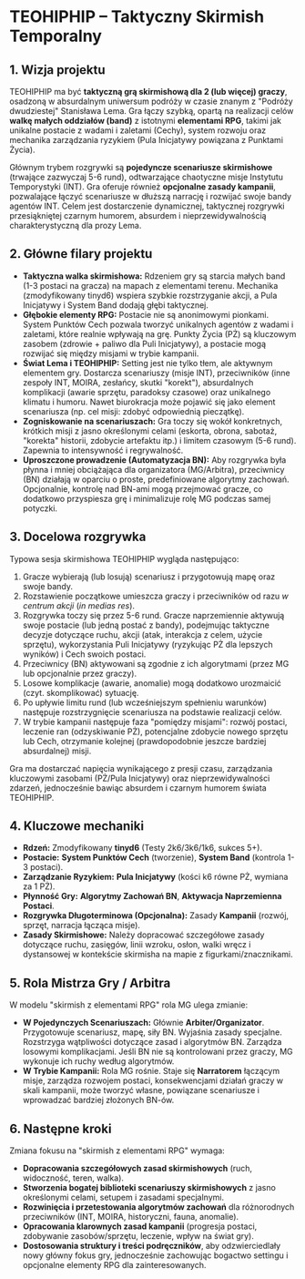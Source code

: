 # TEOHIPHIP – Taktyczny Skirmish Temporalny

## 1. Wizja projektu

TEOHIPHIP ma być **taktyczną grą skirmishową dla 2 (lub więcej) graczy**, osadzoną w absurdalnym uniwersum podróży w czasie znanym z "Podróży dwudziestej" Stanisława Lema. Gra łączy szybką, opartą na realizacji celów **walkę małych oddziałów (band)** z istotnymi **elementami RPG**, takimi jak unikalne postacie z wadami i zaletami (Cechy), system rozwoju oraz mechanika zarządzania ryzykiem (Pula Inicjatywy powiązana z Punktami Życia).

Głównym trybem rozgrywki są **pojedyncze scenariusze skirmishowe** (trwające zazwyczaj 5-6 rund), odtwarzające chaotyczne misje Instytutu Temporystyki (INT). Gra oferuje również **opcjonalne zasady kampanii**, pozwalające łączyć scenariusze w dłuższą narrację i rozwijać swoje bandy agentów INT. Celem jest dostarczenie dynamicznej, taktycznej rozgrywki przesiąkniętej czarnym humorem, absurdem i nieprzewidywalnością charakterystyczną dla prozy Lema.

## 2. Główne filary projektu

* **Taktyczna walka skirmishowa:** Rdzeniem gry są starcia małych band (1-3 postaci na gracza) na mapach z elementami terenu. Mechanika (zmodyfikowany tinyd6) wspiera szybkie rozstrzyganie akcji, a Pula Inicjatywy i System Band dodają głębi taktycznej.
* **Głębokie elementy RPG:** Postacie nie są anonimowymi pionkami. System Punktów Cech pozwala tworzyć unikalnych agentów z wadami i zaletami, które realnie wpływają na grę. Punkty Życia (PŻ) są kluczowym zasobem (zdrowie + paliwo dla Puli Inicjatywy), a postacie mogą rozwijać się między misjami w trybie kampanii.
* **Świat Lema i TEOHIPHIP:** Setting jest nie tylko tłem, ale aktywnym elementem gry. Dostarcza scenariuszy (misje INT), przeciwników (inne zespoły INT, MOIRA, zesłańcy, skutki "korekt"), absurdalnych komplikacji (awarie sprzętu, paradoksy czasowe) oraz unikalnego klimatu i humoru. Nawet biurokracja może pojawić się jako element scenariusza (np. cel misji: zdobyć odpowiednią pieczątkę).
* **Zogniskowanie na scenariuszach:** Gra toczy się wokół konkretnych, krótkich misji z jasno określonymi celami (eskorta, obrona, sabotaż, "korekta" historii, zdobycie artefaktu itp.) i limitem czasowym (5-6 rund). Zapewnia to intensywność i regrywalność.
* **Uproszczone prowadzenie (Automatyzacja BN):** Aby rozgrywka była płynna i mniej obciążająca dla organizatora (MG/Arbitra), przeciwnicy (BN) działają w oparciu o proste, predefiniowane algorytmy zachowań. Opcjonalnie, kontrolę nad BN-ami mogą przejmować gracze, co dodatkowo przyspiesza grę i minimalizuje rolę MG podczas samej potyczki.

## 3. Docelowa rozgrywka

Typowa sesja skirmishowa TEOHIPHIP wygląda następująco:
1.  Gracze wybierają (lub losują) scenariusz i przygotowują mapę oraz swoje bandy.
2.  Rozstawienie początkowe umieszcza graczy i przeciwników od razu *w centrum akcji* (*in medias res*).
3.  Rozgrywka toczy się przez 5-6 rund. Gracze naprzemiennie aktywują swoje postacie (lub jedną postać z bandy), podejmując taktyczne decyzje dotyczące ruchu, akcji (atak, interakcja z celem, użycie sprzętu), wykorzystania Puli Inicjatywy (ryzykując PŻ dla lepszych wyników) i Cech swoich postaci.
4.  Przeciwnicy (BN) aktywowani są zgodnie z ich algorytmami (przez MG lub opcjonalnie przez graczy).
5.  Losowe komplikacje (awarie, anomalie) mogą dodatkowo urozmaicić (czyt. skomplikować) sytuację.
6.  Po upływie limitu rund (lub wcześniejszym spełnieniu warunków) następuje rozstrzygnięcie scenariusza na podstawie realizacji celów.
7.  W trybie kampanii następuje faza "pomiędzy misjami": rozwój postaci, leczenie ran (odzyskiwanie PŻ), potencjalne zdobycie nowego sprzętu lub Cech, otrzymanie kolejnej (prawdopodobnie jeszcze bardziej absurdalnej) misji.

Gra ma dostarczać napięcia wynikającego z presji czasu, zarządzania kluczowymi zasobami (PŻ/Pula Inicjatywy) oraz nieprzewidywalności zdarzeń, jednocześnie bawiąc absurdem i czarnym humorem świata TEOHIPHIP.

## 4. Kluczowe mechaniki

* **Rdzeń:** Zmodyfikowany **tinyd6** (Testy 2k6/3k6/1k6, sukces 5+).
* **Postacie:** **System Punktów Cech** (tworzenie), **System Band** (kontrola 1-3 postaci).
* **Zarządzanie Ryzykiem:** **Pula Inicjatywy** (kości k6 równe PŻ, wymiana za 1 PŻ).
* **Płynność Gry:** **Algorytmy Zachowań BN**, **Aktywacja Naprzemienna Postaci**.
* **Rozgrywka Długoterminowa (Opcjonalna):** Zasady **Kampanii** (rozwój, sprzęt, narracja łącząca misje).
* **Zasady Skirmishowe:** Należy dopracować szczegółowe zasady dotyczące ruchu, zasięgów, linii wzroku, osłon, walki wręcz i dystansowej w kontekście skirmisha na mapie z figurkami/znacznikami.

## 5. Rola Mistrza Gry / Arbitra

W modelu "skirmish z elementami RPG" rola MG ulega zmianie:
* **W Pojedynczych Scenariuszach:** Głównie **Arbiter/Organizator**. Przygotowuje scenariusz, mapę, siły BN. Wyjaśnia zasady specjalne. Rozstrzyga wątpliwości dotyczące zasad i algorytmów BN. Zarządza losowymi komplikacjami. Jeśli BN nie są kontrolowani przez graczy, MG wykonuje ich ruchy według algorytmów.
* **W Trybie Kampanii:** Rola MG rośnie. Staje się **Narratorem** łączącym misje, zarządza rozwojem postaci, konsekwencjami działań graczy w skali kampanii, może tworzyć własne, powiązane scenariusze i wprowadzać bardziej złożonych BN-ów.

## 6. Następne kroki

Zmiana fokusu na "skirmish z elementami RPG" wymaga:
* **Dopracowania szczegółowych zasad skirmishowych** (ruch, widoczność, teren, walka).
* **Stworzenia bogatej biblioteki scenariuszy skirmishowych** z jasno określonymi celami, setupem i zasadami specjalnymi.
* **Rozwinięcia i przetestowania algorytmów zachowań** dla różnorodnych przeciwników (INT, MOIRA, historyczni, fauna, anomalie).
* **Opracowania klarownych zasad kampanii** (progresja postaci, zdobywanie zasobów/sprzętu, leczenie, wpływ na świat gry).
* **Dostosowania struktury i treści podręczników**, aby odzwierciedlały nowy główny fokus gry, jednocześnie zachowując bogactwo settingu i opcjonalne elementy RPG dla zainteresowanych.
